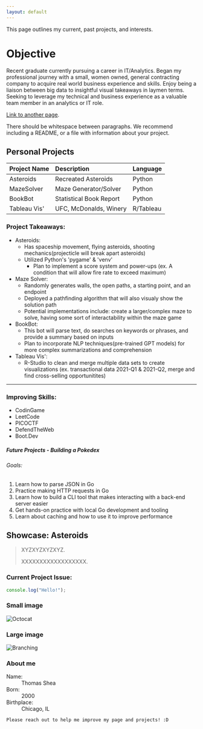 ```yaml
---
layout: default
---
```


This page outlines my current, past projects, and interests.

# Objective

Recent graduate currently pursuing a career in IT/Analytics. Began my professional journey with a small, women owned, general contracting company to acquire real world business experience and skills. Enjoy being a liaison between big data to insightful visual takeaways in laymen terms. Seeking to leverage my technical and business experience as a valuable team member in an analytics or IT role.

[Link to another page](./another-page.html).

There should be whitespace between paragraphs. We recommend including a README, or a file with information about your project.

## Personal Projects

| Project Name |     Description         | Language  |
|:-------------|:------------------------|:----------|
| Asteroids    | Recreated Asteroids     | Python    |
| MazeSolver   | Maze Generator/Solver   | Python    |
| BookBot      | Statistical Book Report | Python    |
| Tableau Vis' | UFC, McDonalds, Winery  | R/Tableau |

### Project Takeaways:

- Asteroids:
  - Has spaceship movement, flying asteroids, shooting mechanics(projecticle will break apart asteroids)
  - Utilized Python's 'pygame' & 'venv'
    - Plan to implement a score system and power-ups (ex. A condition that will allow fire rate to exceed maximum)
- Maze Solver:
  - Randomly generates walls, the open paths, a starting point, and an endpoint
  - Deployed a pathfinding algorithm that will also visualy show the solution path
  - Potential implementations include: create a larger/complex maze to solve, having some sort of interactability within the maze game
- BookBot:
  - This bot will parse text, do searches on keywords or phrases, and provide a summary based on inputs
  - Plan to incorporate NLP techniques(pre-trained GPT models) for more complex summarizations and comprehension
- Tableau Vis':
  - R-Studio to clean and merge multiple data sets to create visualizations (ex. transactional data 2021-Q1 & 2021-Q2, merge and find cross-selling opportunitites)

* * *

### Improving Skills:

*   CodinGame
*   LeetCode
*   PICOCTF
*   DefendTheWeb
*   Boot.Dev

##### Future Projects - Building a Pokedex
###### Goals:
1. Learn how to parse JSON in Go
2. Practice making HTTP requests in Go
3. Learn how to build a CLI tool that makes interacting with a back-end server easier
4. Get hands-on practice with local Go development and tooling
5. Learn about caching and how to use it to improve performance

## Showcase: Asteroids

> XYZXYZXYZXYZ.
>
> XXXXXXXXXXXXXXXXXX.

### Current Project Issue:

```js
console.log("Hello!");

```

### Small image

![Octocat](https://github.githubassets.com/images/icons/emoji/octocat.png)

### Large image

![Branching](https://guides.github.com/activities/hello-world/branching.png)


### About me
<dl>
<dt>Name:</dt>
<dd>Thomas Shea</dd>
<dt>Born:</dt>
<dd>2000</dd>
<dt>Birthplace:</dt>
<dd>Chicago, IL</dd>
</dl>

```
Please reach out to help me improve my page and projects! :D
```

